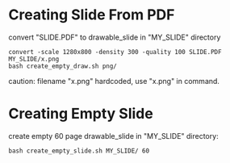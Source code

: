 Creating Slide From PDF
=======================

convert "SLIDE.PDF" to drawable_slide in "MY_SLIDE" directory

    convert -scale 1280x800 -density 300 -quality 100 SLIDE.PDF MY_SLIDE/x.png
    bash create_empty_draw.sh png/

caution: filename "x.png" hardcoded, use "x.png" in command.


Creating Empty Slide
====================

create empty 60 page drawable_slide in "MY_SLIDE" directory:

    bash create_empty_slide.sh MY_SLIDE/ 60
